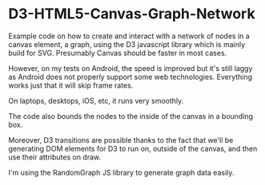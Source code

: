 # D3-HTML5-Canvas-Graph-Network
Example code on how to create and interact with a network of nodes in a canvas element, a graph, using the D3 javascript library which is mainly build for SVG.  Presumably Canvas should be faster in most cases.


However, on my tests on Android, the speed is improved but it's still laggy as Android does not properly support some web technologies. Everything works just that it will skip frame rates.

On laptops, desktops, iOS, etc, it runs very smoothly.

The code also bounds the nodes to the inside of the canvas in a bounding box.

Moreover, D3 transitions are possible thanks to the fact that we'll be generating DOM elements for D3 to run on, outside of the canvas, and then use their attributes on draw.

I'm using the RandomGraph JS library to generate graph data easily.